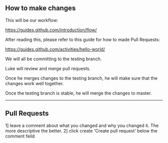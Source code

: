 How to make changes
-------------------
This will be our workflow:

https://guides.github.com/introduction/flow/

After reading this, please refer to this guide for how to made Pull Requests:

https://guides.github.com/activities/hello-world/

We will all be committing to the testing branch.

Luke will review and merge pull requests.

Once he merges changes to the testing branch, he will make sure that the changes work well together.

Once the testing branch is stable, he will merge the changes to master.

_________________________________________________________________________________________________________

Pull Requests
-------------

1] leave a comment about what you changed and why you changed it. The more descriptive the better.
2] click create 'Create pull request' below the comment feild

